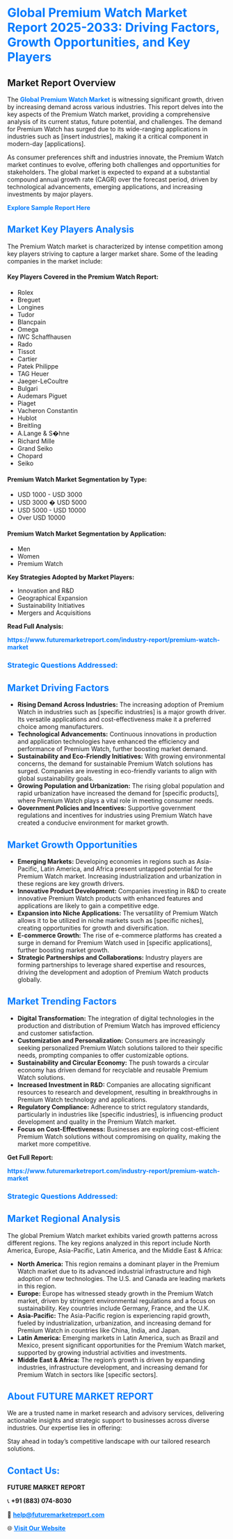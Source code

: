 <h1 style="color: #007BFF;">Global Premium Watch Market Report 2025-2033: Driving Factors, Growth Opportunities, and Key Players</h1>

<section id="overview">
<h2>Market Report Overview</h2>
<p>The <a href="https://www.futuremarketreport.com/industry-report/premium-watch-market" style="color: #007BFF; text-decoration: none;"><strong>Global Premium Watch Market</strong></a> is witnessing significant growth, driven by increasing demand across various industries. This report delves into the key aspects of the Premium Watch market, providing a comprehensive analysis of its current status, future potential, and challenges. The demand for Premium Watch has surged due to its wide-ranging applications in industries such as [insert industries], making it a critical component in modern-day [applications].</p>
<p>As consumer preferences shift and industries innovate, the Premium Watch market continues to evolve, offering both challenges and opportunities for stakeholders. The global market is expected to expand at a substantial compound annual growth rate (CAGR) over the forecast period, driven by technological advancements, emerging applications, and increasing investments by major players.</p>
</section>

<section id="overview">
<p><a href="https://www.futuremarketreport.com/request-sample/reportId=120650" style="color: #007BFF; text-decoration: none;"><strong>Explore Sample Report Here</strong></a></p>
</section>

<section id="key-players">
<h2 style="color: #007BFF;">Market Key Players Analysis</h2>
<p>The Premium Watch market is characterized by intense competition among key players striving to capture a larger market share. Some of the leading companies in the market include:</p>
<h4>Key Players Covered in the Premium Watch Report:</h4>
<ul><li>Rolex</li><li>Breguet</li><li>Longines</li><li>Tudor</li><li>Blancpain</li><li>Omega</li><li>IWC Schaffhausen</li><li>Rado</li><li>Tissot</li><li>Cartier</li><li>Patek Philippe</li><li>TAG Heuer</li><li>Jaeger-LeCoultre</li><li>Bulgari</li><li>Audemars Piguet</li><li>Piaget</li><li>Vacheron Constantin</li><li>Hublot</li><li>Breitling</li><li>A.Lange &amp; S�hne</li><li>Richard Mille</li><li>Grand Seiko</li><li>Chopard</li><li>Seiko</li></ul>
<h4>Premium Watch Market Segmentation by Type:</h4>
<ul><li>USD 1000 - USD 3000</li><li>USD 3000 � USD 5000</li><li>USD 5000 - USD 10000</li><li>Over USD 10000</li></ul>

<h4>Premium Watch Market Segmentation by Application:</h4>
<ul><li>Men</li><li>Women</li><li>Premium Watch</li></ul>
<p><strong>Key Strategies Adopted by Market Players:</strong></p>
<ul>
<li>Innovation and R&D</li>
<li>Geographical Expansion</li>
<li>Sustainability Initiatives</li>
<li>Mergers and Acquisitions</li>
</ul>
</section>

<section>
<p><strong>Read Full Analysis: </strong></p><a href="https://www.futuremarketreport.com/industry-report/premium-watch-market" style="color: #007BFF; text-decoration: none;"><strong>https://www.futuremarketreport.com/industry-report/premium-watch-market</strong></a>
<h3 style="color: #007BFF;">Strategic Questions Addressed:</h3>
</section>

<section id="driving-factors">
<h2 style="color: #007BFF;">Market Driving Factors</h2>
<ul>
<li><strong>Rising Demand Across Industries:</strong> The increasing adoption of Premium Watch in industries such as [specific industries] is a major growth driver. Its versatile applications and cost-effectiveness make it a preferred choice among manufacturers.</li>
<li><strong>Technological Advancements:</strong> Continuous innovations in production and application technologies have enhanced the efficiency and performance of Premium Watch, further boosting market demand.</li>
<li><strong>Sustainability and Eco-Friendly Initiatives:</strong> With growing environmental concerns, the demand for sustainable Premium Watch solutions has surged. Companies are investing in eco-friendly variants to align with global sustainability goals.</li>
<li><strong>Growing Population and Urbanization:</strong> The rising global population and rapid urbanization have increased the demand for [specific products], where Premium Watch plays a vital role in meeting consumer needs.</li>
<li><strong>Government Policies and Incentives:</strong> Supportive government regulations and incentives for industries using Premium Watch have created a conducive environment for market growth.</li>
</ul>
</section>

<section id="growth-opportunities">
<h2 style="color: #007BFF;">Market Growth Opportunities</h2>
<ul>
<li><strong>Emerging Markets:</strong> Developing economies in regions such as Asia-Pacific, Latin America, and Africa present untapped potential for the Premium Watch market. Increasing industrialization and urbanization in these regions are key growth drivers.</li>
<li><strong>Innovative Product Development:</strong> Companies investing in R&D to create innovative Premium Watch products with enhanced features and applications are likely to gain a competitive edge.</li>
<li><strong>Expansion into Niche Applications:</strong> The versatility of Premium Watch allows it to be utilized in niche markets such as [specific niches], creating opportunities for growth and diversification.</li>
<li><strong>E-commerce Growth:</strong> The rise of e-commerce platforms has created a surge in demand for Premium Watch used in [specific applications], further boosting market growth.</li>
<li><strong>Strategic Partnerships and Collaborations:</strong> Industry players are forming partnerships to leverage shared expertise and resources, driving the development and adoption of Premium Watch products globally.</li>
</ul>
</section>

<section id="trending-factors">
<h2 style="color: #007BFF;">Market Trending Factors</h2>
<ul>
<li><strong>Digital Transformation:</strong> The integration of digital technologies in the production and distribution of Premium Watch has improved efficiency and customer satisfaction.</li>
<li><strong>Customization and Personalization:</strong> Consumers are increasingly seeking personalized Premium Watch solutions tailored to their specific needs, prompting companies to offer customizable options.</li>
<li><strong>Sustainability and Circular Economy:</strong> The push towards a circular economy has driven demand for recyclable and reusable Premium Watch solutions.</li>
<li><strong>Increased Investment in R&D:</strong> Companies are allocating significant resources to research and development, resulting in breakthroughs in Premium Watch technology and applications.</li>
<li><strong>Regulatory Compliance:</strong> Adherence to strict regulatory standards, particularly in industries like [specific industries], is influencing product development and quality in the Premium Watch market.</li>
<li><strong>Focus on Cost-Effectiveness:</strong> Businesses are exploring cost-efficient Premium Watch solutions without compromising on quality, making the market more competitive.</li>
</ul>
</section>

<section>
<p><strong>Get Full Report: </strong></p><a href="https://www.futuremarketreport.com/industry-report/premium-watch-market" style="color: #007BFF; text-decoration: none;"><strong>https://www.futuremarketreport.com/industry-report/premium-watch-market</strong></a>
<h3 style="color: #007BFF;">Strategic Questions Addressed:</h3>
</section>


<section id="regional-analysis">
<h2 style="color: #007BFF;">Market Regional Analysis</h2>
<p>The global Premium Watch market exhibits varied growth patterns across different regions. The key regions analyzed in this report include North America, Europe, Asia-Pacific, Latin America, and the Middle East & Africa:</p>
<ul>
<li><strong>North America:</strong> This region remains a dominant player in the Premium Watch market due to its advanced industrial infrastructure and high adoption of new technologies. The U.S. and Canada are leading markets in this region.</li>
<li><strong>Europe:</strong> Europe has witnessed steady growth in the Premium Watch market, driven by stringent environmental regulations and a focus on sustainability. Key countries include Germany, France, and the U.K.</li>
<li><strong>Asia-Pacific:</strong> The Asia-Pacific region is experiencing rapid growth, fueled by industrialization, urbanization, and increasing demand for Premium Watch in countries like China, India, and Japan.</li>
<li><strong>Latin America:</strong> Emerging markets in Latin America, such as Brazil and Mexico, present significant opportunities for the Premium Watch market, supported by growing industrial activities and investments.</li>
<li><strong>Middle East & Africa:</strong> The region’s growth is driven by expanding industries, infrastructure development, and increasing demand for Premium Watch in sectors like [specific sectors].</li>
</ul>
</section>

<footer>
<h2 style="color: #007BFF;">About FUTURE MARKET REPORT</h2>
<p>We are a trusted name in market research and advisory services, delivering actionable insights and strategic support to businesses across diverse industries. Our expertise lies in offering:</p>

<p>Stay ahead in today’s competitive landscape with our tailored research solutions.</p>

<h2 style="color: #007BFF;">Contact Us:</h2>
<p><strong>FUTURE MARKET REPORT</strong></p>
<p>📞 <strong>+91 (883) 074-8030</strong></p>
<p>📧 <strong><a href="mailto:help@futuremarketreport.com" style="color: #007BFF;">help@futuremarketreport.com</a></strong></p>
<p>🌐 <strong><a href="https://www.futuremarketreport.com/" style="color: #007BFF;">Visit Our Website</a></strong></p>
</footer>